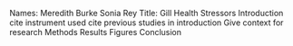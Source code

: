 Names: Meredith Burke Sonia Rey 
Title: Gill Health Stressors
Introduction
cite instrument used
cite previous studies in introduction
Give context for research
Methods
Results
Figures
Conclusion